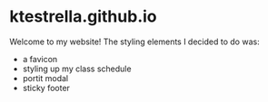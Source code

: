 # ktestrella.github.io
Welcome to my website!
The styling elements I decided to do was:
- a favicon
- styling up my class schedule
- portit modal
- sticky footer

